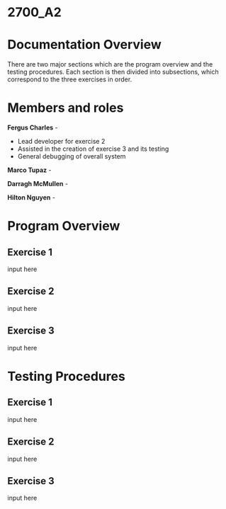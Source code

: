# 2700_A2

# Documentation Overview
There are two major sections which are the program overview and the testing procedures.  Each section is then divided into subsections, which correspond to the three exercises in order. 

# Members and roles

**Fergus Charles** - 
- Lead developer for exercise 2
- Assisted in the creation of exercise 3 and its testing
- General debugging of overall system

**Marco Tupaz** - 

**Darragh McMullen** - 

**Hilton Nguyen** - 


# Program Overview

## Exercise 1
input here

## Exercise 2
input here

## Exercise 3
input here

# Testing Procedures

## Exercise 1
input here

## Exercise 2
input here

## Exercise 3
input here
